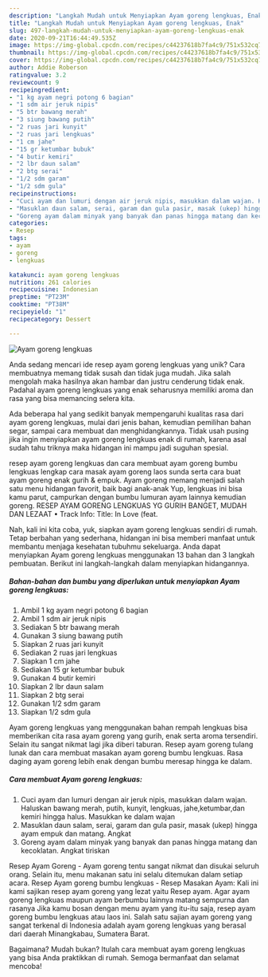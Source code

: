```yaml
---
description: "Langkah Mudah untuk Menyiapkan Ayam goreng lengkuas, Enak"
title: "Langkah Mudah untuk Menyiapkan Ayam goreng lengkuas, Enak"
slug: 497-langkah-mudah-untuk-menyiapkan-ayam-goreng-lengkuas-enak
date: 2020-09-21T16:44:49.535Z
image: https://img-global.cpcdn.com/recipes/c44237618b7fa4c9/751x532cq70/ayam-goreng-lengkuas-foto-resep-utama.jpg
thumbnail: https://img-global.cpcdn.com/recipes/c44237618b7fa4c9/751x532cq70/ayam-goreng-lengkuas-foto-resep-utama.jpg
cover: https://img-global.cpcdn.com/recipes/c44237618b7fa4c9/751x532cq70/ayam-goreng-lengkuas-foto-resep-utama.jpg
author: Addie Roberson
ratingvalue: 3.2
reviewcount: 9
recipeingredient:
- "1 kg ayam negri potong 6 bagian"
- "1 sdm air jeruk nipis"
- "5 btr bawang merah"
- "3 siung bawang putih"
- "2 ruas jari kunyit"
- "2 ruas jari lengkuas"
- "1 cm jahe"
- "15 gr ketumbar bubuk"
- "4 butir kemiri"
- "2 lbr daun salam"
- "2 btg serai"
- "1/2 sdm garam"
- "1/2 sdm gula"
recipeinstructions:
- "Cuci ayam dan lumuri dengan air jeruk nipis, masukkan dalam wajan. Haluskan bawang merah, putih, kunyit, lengkuas, jahe,ketumbar,dan kemiri hingga halus. Masukkan ke dalam wajan"
- "Masuklan daun salam, serai, garam dan gula pasir, masak (ukep) hingga ayam empuk dan matang. Angkat"
- "Goreng ayam dalam minyak yang banyak dan panas hingga matang dan kecoklatan. Angkat tiriskan"
categories:
- Resep
tags:
- ayam
- goreng
- lengkuas

katakunci: ayam goreng lengkuas 
nutrition: 261 calories
recipecuisine: Indonesian
preptime: "PT23M"
cooktime: "PT38M"
recipeyield: "1"
recipecategory: Dessert

---
```



![Ayam goreng lengkuas](https://img-global.cpcdn.com/recipes/c44237618b7fa4c9/751x532cq70/ayam-goreng-lengkuas-foto-resep-utama.jpg)

Anda sedang mencari ide resep ayam goreng lengkuas yang unik? Cara membuatnya memang tidak susah dan tidak juga mudah. Jika salah mengolah maka hasilnya akan hambar dan justru cenderung tidak enak. Padahal ayam goreng lengkuas yang enak seharusnya memiliki aroma dan rasa yang bisa memancing selera kita.

Ada beberapa hal yang sedikit banyak mempengaruhi kualitas rasa dari ayam goreng lengkuas, mulai dari jenis bahan, kemudian pemilihan bahan segar, sampai cara membuat dan menghidangkannya. Tidak usah pusing jika ingin menyiapkan ayam goreng lengkuas enak di rumah, karena asal sudah tahu triknya maka hidangan ini mampu jadi suguhan spesial.

resep ayam goreng lengkuas dan cara membuat ayam goreng bumbu lengkuas lengkap cara masak ayam goreng laos sunda serta cara buat ayam goreng enak gurih &amp; empuk. Ayam goreng memang menjadi salah satu menu hidangan favorit, baik bagi anak-anak Yup, lengkuas ini bisa kamu parut, campurkan dengan bumbu lumuran ayam lainnya kemudian goreng. RESEP AYAM GORENG LENGKUAS YG GURIH BANGET, MUDAH DAN LEZAAT • Track Info: Title: In Love (feat.


Nah, kali ini kita coba, yuk, siapkan ayam goreng lengkuas sendiri di rumah. Tetap berbahan yang sederhana, hidangan ini bisa memberi manfaat untuk membantu menjaga kesehatan tubuhmu sekeluarga. Anda dapat menyiapkan Ayam goreng lengkuas menggunakan 13 bahan dan 3 langkah pembuatan. Berikut ini langkah-langkah dalam menyiapkan hidangannya.

<!--inarticleads1-->

##### Bahan-bahan dan bumbu yang diperlukan untuk menyiapkan Ayam goreng lengkuas:

1. Ambil 1 kg ayam negri potong 6 bagian
1. Ambil 1 sdm air jeruk nipis
1. Sediakan 5 btr bawang merah
1. Gunakan 3 siung bawang putih
1. Siapkan 2 ruas jari kunyit
1. Sediakan 2 ruas jari lengkuas
1. Siapkan 1 cm jahe
1. Sediakan 15 gr ketumbar bubuk
1. Gunakan 4 butir kemiri
1. Siapkan 2 lbr daun salam
1. Siapkan 2 btg serai
1. Gunakan 1/2 sdm garam
1. Siapkan 1/2 sdm gula


Ayam goreng lengkuas yang menggunakan bahan rempah lengkuas bisa memberikan cita rasa ayam goreng yang gurih, enak serta aroma tersendiri. Selain itu sangat nikmat lagi jika diberi taburan. Resep ayam goreng tulang lunak dan cara membuat masakan ayam goreng bumbu lengkuas. Rasa daging ayam goreng lebih enak dengan bumbu meresap hingga ke dalam. 

<!--inarticleads2-->

##### Cara membuat Ayam goreng lengkuas:

1. Cuci ayam dan lumuri dengan air jeruk nipis, masukkan dalam wajan. Haluskan bawang merah, putih, kunyit, lengkuas, jahe,ketumbar,dan kemiri hingga halus. Masukkan ke dalam wajan
1. Masuklan daun salam, serai, garam dan gula pasir, masak (ukep) hingga ayam empuk dan matang. Angkat
1. Goreng ayam dalam minyak yang banyak dan panas hingga matang dan kecoklatan. Angkat tiriskan


Resep Ayam Goreng - Ayam goreng tentu sangat nikmat dan disukai seluruh orang. Selain itu, menu makanan satu ini selalu ditemukan dalam setiap acara. Resep Ayam goreng bumbu lengkuas - Resep Masakan Ayam: Kali ini kami sajikan resep ayam goreng yang lezat yaitu Resep ayam. Agar ayam goreng lengkuas maupun ayam berbumbu lainnya matang sempurna dan rasanya Jika kamu bosan dengan menu ayam yang itu-itu saja, resep ayam goreng bumbu lengkuas atau laos ini. Salah satu sajian ayam goreng yang sangat terkenal di Indonesia adalah ayam goreng lengkuas yang berasal dari daerah Minangkabau, Sumatera Barat. 

Bagaimana? Mudah bukan? Itulah cara membuat ayam goreng lengkuas yang bisa Anda praktikkan di rumah. Semoga bermanfaat dan selamat mencoba!
